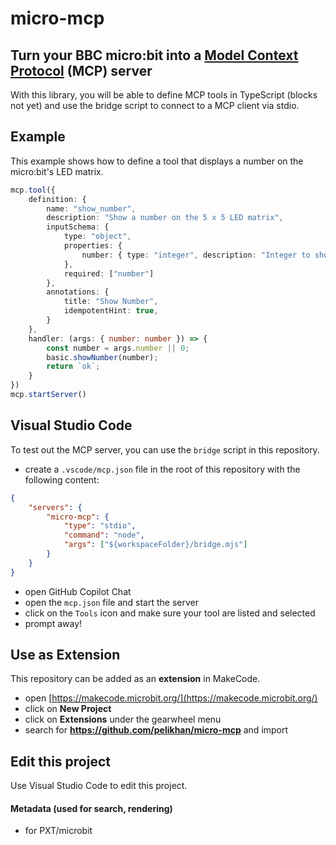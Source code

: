 # micro-mcp
## Turn your BBC micro:bit into a [Model Context Protocol](https://modelcontextprotocol.io/introduction) (MCP) server

With this library, you will be able to define MCP tools in TypeScript (blocks not yet)
and use the bridge script to connect to a MCP client via stdio.

## Example

This example shows how to define a tool that displays a number on the micro:bit's LED matrix.

```ts
mcp.tool({
    definition: {
        name: "show_number",
        description: "Show a number on the 5 x 5 LED matrix",
        inputSchema: {
            type: "object",
            properties: {
                number: { type: "integer", description: "Integer to show" }
            },
            required: ["number"]
        },
        annotations: {
            title: "Show Number",
            idempotentHint: true,
        }
    },
    handler: (args: { number: number }) => {
        const number = args.number || 0;
        basic.showNumber(number);
        return `ok`;
    }
})
mcp.startServer()
```

## Visual Studio Code

To test out the MCP server, you can use the `bridge` script in this repository.

- create a `.vscode/mcp.json` file in the root of this repository with the following content:

```json
{
    "servers": {
        "micro-mcp": {
            "type": "stdio",
            "command": "node",
            "args": ["${workspaceFolder}/bridge.mjs"]
        }
    }
}
```

- open GitHub Copilot Chat
- open the `mcp.json` file and start the server
- click on the `Tools` icon and make sure your tool are listed and selected
- prompt away!

## Use as Extension

This repository can be added as an **extension** in MakeCode.

* open [https://makecode.microbit.org/](https://makecode.microbit.org/)
* click on **New Project**
* click on **Extensions** under the gearwheel menu
* search for **https://github.com/pelikhan/micro-mcp** and import

## Edit this project

Use Visual Studio Code to edit this project.

#### Metadata (used for search, rendering)

* for PXT/microbit
